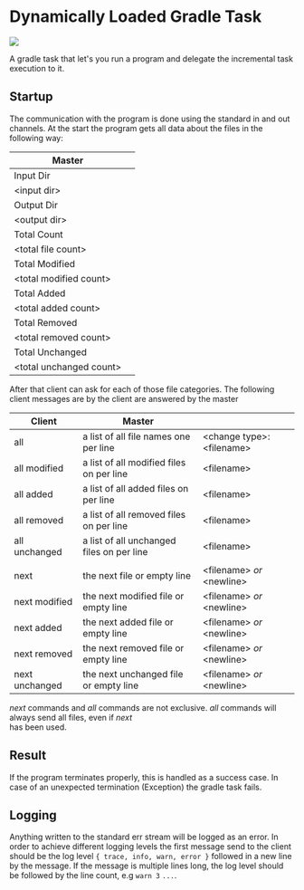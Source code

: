 # Dynamically Loaded Gradle Task

[![](https://jitpack.io/v/Wasabi375/dynamicallyLoadedGradleTask.svg)](https://jitpack.io/#Wasabi375/dynamicallyLoadedGradleTask)

A gradle task that let's you run a program and delegate the incremental task execution to it. 

## Startup

The communication with the program is done using the standard in and out channels. 
At the start the program gets all data about the files in the following way:

| Master | |
| --- | --- |
| Input Dir ||
| \<input dir> ||
| Output Dir ||
| \<output dir> ||
| Total Count|  |
| \<total file count> | |
| Total Modified | |
| \<total modified count> ||
| Total Added ||
| \<total added count> ||
| Total Removed ||
| \<total removed count> ||
| Total Unchanged ||
| \<total unchanged count> ||

After that client can ask for each of those file categories. The following client messages are by the client are answered
by the master

| Client | Master | |
| --- | --- | --- |
| all | a list of all file names one per line | \<change type>: \<filename> |
| all modified | a list of all modified files on per line | \<filename> |
| all added | a list of all added files on per line | \<filename> |
| all removed | a list of all removed files on per line | \<filename> |
| all unchanged | a list of all unchanged files on per line | \<filename> |
| | | |
| next | the next file or empty line | \<filename> *or* \<newline> |
| next modified | the next modified file or empty line | \<filename> *or* \<newline> |
| next added | the next added file or empty line | \<filename> *or* \<newline> |
| next removed | the next removed file or empty line | \<filename> *or* \<newline> |
| next unchanged | the next unchanged file or empty line | \<filename> *or* \<newline> |

*next* commands and *all* commands are not exclusive. *all* commands will always send all files, even if *next*  
has been used.  

## Result

If the program terminates properly, this is handled as a success case. In case of an unexpected termination (Exception) 
the gradle task fails. 

## Logging

Anything written to the standard err stream will be logged as an error. In order to achieve different logging levels
the first message send to the client should be the log level `{ trace, info, warn, error }` followed in a new line by the message.
If the message is multiple lines long, the log level should be followed by the line count, e.g `warn 3` `...`.
 
